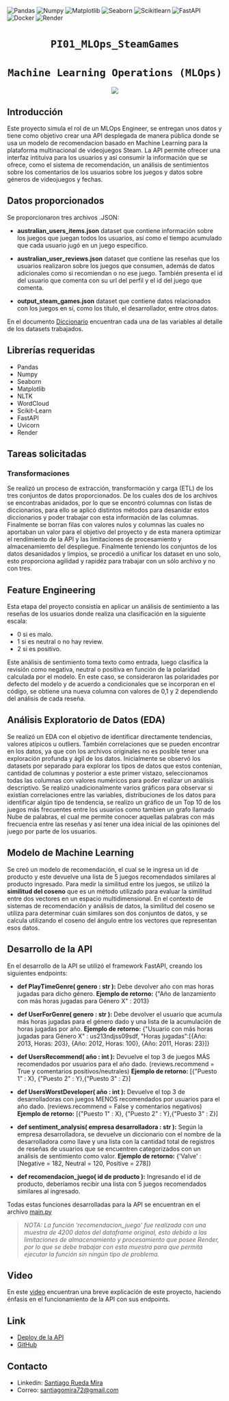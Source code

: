 ![Pandas](https://img.shields.io/badge/-Pandas-333333?style=flat&logo=pandas)
![Numpy](https://img.shields.io/badge/-Numpy-333333?style=flat&logo=numpy)
![Matplotlib](https://img.shields.io/badge/-Matplotlib-333333?style=flat&logo=matplotlib)
![Seaborn](https://img.shields.io/badge/-Seaborn-333333?style=flat&logo=seaborn)
![Scikitlearn](https://img.shields.io/badge/-Scikitlearn-333333?style=flat&logo=scikitlearn)
![FastAPI](https://img.shields.io/badge/-FastAPI-333333?style=flat&logo=fastapi)
![Docker](https://img.shields.io/badge/-Docker-333333?style=flat&logo=docker)
![Render](https://img.shields.io/badge/-Render-333333?style=flat&logo=render)

# <h1 align=center>**`PI01_MLOps_SteamGames`**</h1>
# <h1 align=center>**`Machine Learning Operations (MLOps)`**</h1>

<p align=center><img src=https://user-images.githubusercontent.com/67664604/217914153-1eb00e25-ac08-4dfa-aaf8-53c09038f082.png><p>

## **Introducción**
Este proyecto simula el rol de un MLOps Engineer, se entregan unos datos y tiene como objetivo crear una API desplegada de manera pública donde se usa un modelo de recomendacion basado en Machine Learning para la plataforma multinacional de videojuegos Steam. La API permite ofrecer una interfaz intituiva para los usuarios y así consumir la información que se ofrece, como el sistema de recomendación, un análisis de sentimientos sobre los comentarios de los usuarios sobre los juegos y datos sobre géneros de videojuegos y fechas.

## Datos proporcionados

Se proporcionaron tres archivos .JSON:

* **australian_users_items.json** dataset que contiene información sobre los juegos que juegan todos los usuarios, así como el tiempo acumulado que cada usuario jugó en un juego específico.

* **australian_user_reviews.json** dataset que contiene las reseñas que los usuarios realizaron sobre los juegos que consumen, además de datos adicionales como si recomiendan o no ese juego. También presenta el id del usuario que comenta con su url del perfil y el id del juego que comenta.

* **output_steam_games.json** dataset que contiene datos relacionados con los juegos en sí, como los título, el desarrollador, entre otros datos.

En el documento [Diccionario](https://github.com/santiagrueda/PI01_MLOps_SteamGames/blob/main/Dic.md) encuentran cada una de las variables al detalle de los datasets trabajados.

## **Librerías requeridas**
+ Pandas
+ Numpy
+ Seaborn
+ Matplotlib
+ NLTK
+ WordCloud
+ Scikit-Learn
+ FastAPI
+ Uvicorn
+ Render

## Tareas solicitadas

### Transformaciones

Se realizó un proceso de extracción, transformación y carga (ETL) de los tres conjuntos de datos proporcionados. De los cuales dos de los archivos se encontrabas anidados, por lo que se encontró columnas con listas de diccionarios, para ello se aplicó distintos métodos para desanidar estos diccionarios y poder trabajar con esta información de las columnas. Finalmente se borran filas con valores nulos y columnas las cuales no aportaban un valor para el objetivo del proyecto y de esta manera optimizar el rendimiento de la API y las limitaciones de procesamiento y almacenamiemto del despliegue. Finalmente teniendo los conjuntos de los datos desanidados y limpios, se procedió a unificar los dataset en uno solo, esto proporciona agilidad y rapidéz para trabajar con un sólo archivo y no con tres.

## Feature Engineering

Esta etapa del proyecto consistía en aplicar un análisis de sentimiento a las reseñas de los usuarios donde realiza una clasificación en la siguiente escala:

* 0 si es malo.
* 1 si es neutral o no hay review.
* 2 si es positivo.

Este análisis de sentimiento toma texto como entrada, luego clasifica la revisión como negativa, neutral o positiva en función de la polaridad calculada por el modelo. En este caso, se consideraron las polaridades por defecto del modelo y de acuerdo a condicionales que se incorporan en el código, se obtiene una nueva columna con valores de 0,1 y 2 dependiendo del análisis de cada reseña.

## Análisis Exploratorio de Datos (EDA)

Se realizó un EDA con el objetivo de identificar directamente tendencias, valores atípicos u outliers. También correlaciones que se pueden encontrar en los datos, ya que con los archivos originales no es posible tener una exploración profunda y ágil de los datos. Inicialmente se observó los datasets por separado para explorar los tipos de datos que estos contenían, cantidad de columnas y posterior a este primer vistazo, seleccionamos todas las columnas con valores numéricos para poder realizar un análisis descriptivo. Se realizó unadicionalmente varios gráficos para observar si existían correlaciones entre las variables, distribuciones de los datos para identificar algún tipo de tendencia, se realizo un gráfico de un Top 10 de los juegos más frecuentes entre los usuarios como tambien un grafo llamado Nube de palabras, el cual me permite conocer aquellas palabras con más frecuencia entre las reseñas y así tener una idea inicial de las opiniones del juego por parte de los usuarios.

## Modelo de Machine Learning

Se creó un modelo de recomendación, el cual se le ingresa un id de producto y este devuelve una lista de 5 juegos recomendados similares al producto ingresado. Para medir la similitud entre los juegos, se utilizó la **similitud del coseno** que es un método utilizado para evaluar la similitud entre dos vectores en un espacio multidimensional. En el contexto de sistemas de recomendación y análisis de datos, la similitud del coseno se utiliza para determinar cuán similares son dos conjuntos de datos, y se calcula utilizando el coseno del ángulo entre los vectores que representan esos datos.

## Desarrollo de la API

En el desarrollo de la API se utilizó el framework FastAPI, creando los siguientes endpoints:

* **def PlayTimeGenre( genero : str ):** Debe devolver año con mas horas jugadas para dicho género.
**Ejemplo de retorno:** {"Año de lanzamiento con más horas jugadas para Género X" : 2013}

* **def UserForGenre( genero : str ):** Debe devolver el usuario que acumula más horas jugadas para el género dado y una lista de la acumulación de horas jugadas por año.
**Ejemplo de retorno:** {"Usuario con más horas jugadas para Género X" : us213ndjss09sdf, "Horas jugadas":[{Año: 2013, Horas: 203}, {Año: 2012, Horas: 100}, {Año: 2011, Horas: 23}]}

* **def UsersRecommend( año : int ):** Devuelve el top 3 de juegos MÁS recomendados por usuarios para el año dado. (reviews.recommend = True y comentarios positivos/neutrales)
**Ejemplo de retorno:** [{"Puesto 1" : X}, {"Puesto 2" : Y},{"Puesto 3" : Z}]

* **def UsersWorstDeveloper( año : int ):** Devuelve el top 3 de desarrolladoras con juegos MENOS recomendados por usuarios para el año dado. (reviews.recommend = False y comentarios negativos)
**Ejemplo de retorno:** [{"Puesto 1" : X}, {"Puesto 2" : Y},{"Puesto 3" : Z}]

* **def sentiment_analysis( empresa desarrolladora : str ):** Según la empresa desarrolladora, se devuelve un diccionario con el nombre de la desarrolladora como llave y una lista con la cantidad total de registros de reseñas de usuarios que se encuentren categorizados con un análisis de sentimiento como valor.
**Ejemplo de retorno:** {'Valve' : [Negative = 182, Neutral = 120, Positive = 278]}

* **def recomendacion_juego( id de producto ):** Ingresando el id de producto, deberíamos recibir una lista con 5 juegos recomendados similares al ingresado.

Todas estas funciones desarrolladas para la API se encuentran en el archivo [main.py](https://github.com/santiagrueda/PI01_MLOps_SteamGames/blob/main/main.py)

> *NOTA: La función 'recomendacion_juego' fue realizada con una muestra de 4200 datos del dataframe original, esto debido a las limitaciones de almacenamiento y procesamiento que posee Render, por lo que se debe trabajar con esta muestra para que permita ejecutar la función sin ningún tipo de problema.*

## Video

En este [video](https://www.youtube.com/watch?v=heSxrgRBKwQ) encuentran una breve explicación de este proyecto, haciendo énfasis en el funcionamiento de la API con sus endpoints.

## **Link**

* [Deploy de la API](https://pi01-prueba.onrender.com/)
* [GitHub](https://github.com/santiagrueda)

## **Contacto**
* Linkedin: [Santiago Rueda Mira](https://www.linkedin.com/in/santiago-rueda-mira-050b55113/)
* Correo: santiagomira72@gmail.com